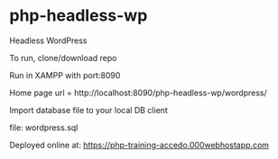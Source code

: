 # php-headless-wp
Headless WordPress

To run, clone/download repo

Run in XAMPP with port:8090

Home page url = http://localhost:8090/php-headless-wp/wordpress/

Import database file to your local DB client

file: wordpress.sql

Deployed online at: https://php-training-accedo.000webhostapp.com
